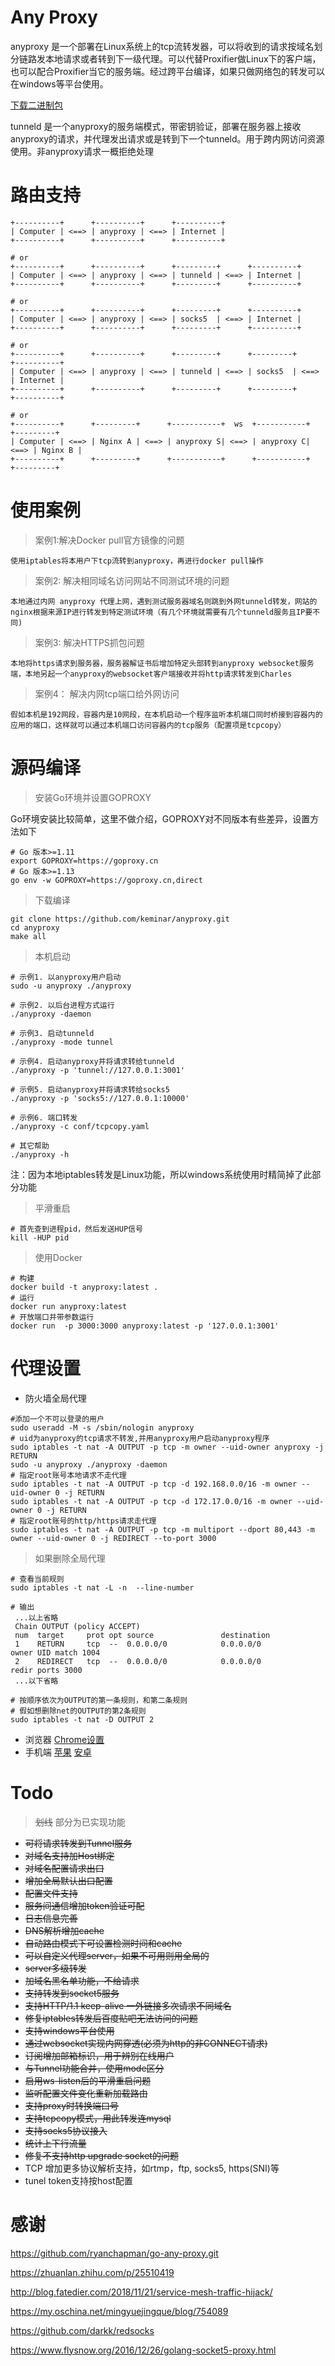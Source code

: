 # Any Proxy

anyproxy 是一个部署在Linux系统上的tcp流转发器，可以将收到的请求按域名划分链路发本地请求或者转到下一级代理。可以代替Proxifier做Linux下的客户端， 也可以配合Proxifier当它的服务端。经过跨平台编译，如果只做网络包的转发可以在windows等平台使用。

[下载二进制包](http://cloudme.io/)

tunneld 是一个anyproxy的服务端模式，带密钥验证，部署在服务器上接收anyproxy的请求，并代理发出请求或是转到下一个tunneld。用于跨内网访问资源使用。非anyproxy请求一概拒绝处理

# 路由支持

```
+----------+      +----------+      +----------+
| Computer | <==> | anyproxy | <==> | Internet |
+----------+      +----------+      +----------+

# or
+----------+      +----------+      +---------+      +----------+
| Computer | <==> | anyproxy | <==> | tunneld | <==> | Internet |
+----------+      +----------+      +---------+      +----------+

# or
+----------+      +----------+      +---------+      +----------+
| Computer | <==> | anyproxy | <==> | socks5  | <==> | Internet |
+----------+      +----------+      +---------+      +----------+

# or
+----------+      +----------+      +---------+      +---------+      +----------+
| Computer | <==> | anyproxy | <==> | tunneld | <==> | socks5  | <==> | Internet |
+----------+      +----------+      +---------+      +---------+      +----------+

# or
+----------+      +---------+      +-----------+  ws  +-----------+      +---------+
| Computer | <==> | Nginx A | <==> | anyproxy S| <==> | anyproxy C| <==> | Nginx B |
+----------+      +---------+      +-----------+      +-----------+      +---------+
```

# 使用案例
> 案例1:解决Docker pull官方镜像的问题

`使用iptables将本用户下tcp流转到anyproxy，再进行docker pull操作`

> 案例2: 解决相同域名访问网站不同测试环境的问题

`本地通过内网 anyproxy 代理上网，遇到测试服务器域名则跳到外网tunneld转发，网站的nginx根据来源IP进行转发到特定测试环境（有几个环境就需要有几个tunneld服务且IP要不同)`

> 案例3: 解决HTTPS抓包问题

`本地将https请求到服务器，服务器解证书后增加特定头部转到anyproxy websocket服务端，本地另起一个anyproxy的websocket客户端接收并将http请求转发到Charles`

> 案例4： 解决内网tcp端口给外网访问

`假如本机是192网段，容器内是10网段，在本机启动一个程序监听本机端口同时桥接到容器内的应用的端口，这样就可以通过本机端口访问容器内的tcp服务（配置项是tcpcopy）`

# 源码编译

> 安装Go环境并设置GOPROXY

Go环境安装比较简单，这里不做介绍，GOPROXY对不同版本有些差异，设置方法如下
```
# Go 版本>=1.11
export GOPROXY=https://goproxy.cn
# Go 版本>=1.13 
go env -w GOPROXY=https://goproxy.cn,direct
```

> 下载编译
```
git clone https://github.com/keminar/anyproxy.git
cd anyproxy
make all
```

> 本机启动

```
# 示例1. 以anyproxy用户启动
sudo -u anyproxy ./anyproxy

# 示例2. 以后台进程方式运行
./anyproxy -daemon

# 示例3. 启动tunneld
./anyproxy -mode tunnel

# 示例4. 启动anyproxy并将请求转给tunneld
./anyproxy -p 'tunnel://127.0.0.1:3001'

# 示例5. 启动anyproxy并将请求转给socks5
./anyproxy -p 'socks5://127.0.0.1:10000'

# 示例6. 端口转发
./anyproxy -c conf/tcpcopy.yaml

# 其它帮助
./anyproxy -h
```

注：因为本地iptables转发是Linux功能，所以windows系统使用时精简掉了此部分功能

> 平滑重启

```
# 首先查到进程pid，然后发送HUP信号
kill -HUP pid
```


> 使用Docker

```
# 构建
docker build -t anyproxy:latest .
# 运行
docker run anyproxy:latest
# 开放端口并带参数运行
docker run  -p 3000:3000 anyproxy:latest -p '127.0.0.1:3001'
```

# 代理设置

* 防火墙全局代理

```
#添加一个不可以登录的用户
sudo useradd -M -s /sbin/nologin anyproxy
# uid为anyproxy的tcp请求不转发,并用anyproxy用户启动anyproxy程序
sudo iptables -t nat -A OUTPUT -p tcp -m owner --uid-owner anyproxy -j RETURN
sudo -u anyproxy ./anyproxy -daemon
# 指定root账号本地请求不走代理
sudo iptables -t nat -A OUTPUT -p tcp -d 192.168.0.0/16 -m owner --uid-owner 0 -j RETURN
sudo iptables -t nat -A OUTPUT -p tcp -d 172.17.0.0/16 -m owner --uid-owner 0 -j RETURN
# 指定root账号的http/https请求走代理
sudo iptables -t nat -A OUTPUT -p tcp -m multiport --dport 80,443 -m owner --uid-owner 0 -j REDIRECT --to-port 3000
```

> 如果删除全局代理
```
# 查看当前规则
sudo iptables -t nat -L -n  --line-number

# 输出
 ...以上省略
 Chain OUTPUT (policy ACCEPT)
 num  target     prot opt source               destination
 1    RETURN     tcp  --  0.0.0.0/0            0.0.0.0/0            owner UID match 1004
 2    REDIRECT   tcp  --  0.0.0.0/0            0.0.0.0/0            redir ports 3000
 ...以下省略

# 按顺序依次为OUTPUT的第一条规则，和第二条规则
# 假如想删除net的OUTPUT的第2条规则
sudo iptables -t nat -D OUTPUT 2
```
* 浏览器 [Chrome设置](https://zhidao.baidu.com/question/204679423955769445.html)
* 手机端 [苹果](https://jingyan.baidu.com/article/84b4f565add95060f7da3271.html)  [安卓](https://jingyan.baidu.com/article/219f4bf7ff97e6de442d38c8.html)

# Todo

> ~~划线~~ 部分为已实现功能
* ~~可将请求转发到Tunnel服务~~
* ~~对域名支持加Host绑定~~
* ~~对域名配置请求出口~~
* ~~增加全局默认出口配置~~
* ~~配置文件支持~~
* ~~服务间通信增加token验证可配~~
* ~~日志信息完善~~
* ~~DNS解析增加cache~~
* ~~自动路由模式下可设置检测时间和cache~~
* ~~可以自定义代理server，如果不可用则用全局的~~
* ~~server多级转发~~
* ~~加域名黑名单功能，不给请求~~
* ~~支持转发到socket5服务~~
* ~~支持HTTP/1.1 keep-alive 一外链接多次请求不同域名~~
* ~~修复iptables转发后百度贴吧无法访问的问题~~
* ~~支持windows平台使用~~
* ~~通过websocket实现内网穿透(必须为http的非CONNECT请求)~~
* ~~订阅增加邮箱标识，用于辨别在线用户~~
* ~~与Tunnel功能合并，使用mode区分~~
* ~~启用ws-listen后的平滑重启问题~~
* ~~监听配置文件变化重新加载路由~~
* ~~支持proxy时转换端口号~~
* ~~支持tcpcopy模式，用此转发连mysql~~
* ~~支持socks5协议接入~~
* ~~统计上下行流量~~
* ~~修复不支持http upgrade socket的问题~~
* TCP 增加更多协议解析支持，如rtmp，ftp, socks5, https(SNI)等
* tunel token支持按host配置

# 感谢

<https://github.com/ryanchapman/go-any-proxy.git>

<https://zhuanlan.zhihu.com/p/25510419>

<http://blog.fatedier.com/2018/11/21/service-mesh-traffic-hijack/>

<https://my.oschina.net/mingyuejingque/blog/754089>

<https://github.com/darkk/redsocks>

<https://www.flysnow.org/2016/12/26/golang-socket5-proxy.html>
